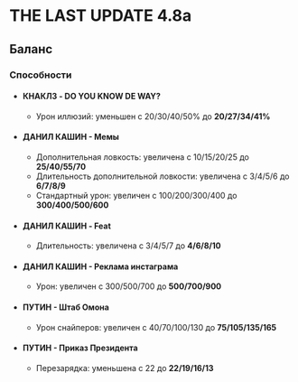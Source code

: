 # THE LAST UPDATE 4.8a

## Баланс

### Способности

* #### КНАКЛЗ - DO YOU KNOW DE WAY?
  * Урон иллюзий: уменьшен с 20/30/40/50% до **20/27/34/41%**

* #### ДАНИЛ КАШИН - Мемы
  * Дополнительная ловкость: увеличена с 10/15/20/25 до **25/40/55/70**
  * Длительность дополнительной ловкости: увеличена с 3/4/5/6 до **6/7/8/9**
  * Cтандартный урон: увеличен с 100/200/300/400 до **300/400/500/600**

* #### ДАНИЛ КАШИН - Feat
  * Длительность: увеличена с 3/4/5/7 до **4/6/8/10**

* #### ДАНИЛ КАШИН - Реклама инстаграма
  * Урон: увеличен с 300/500/700 до **500/700/900**

* #### ПУТИН - Штаб Омона
  * Урон снайперов: увеличен с 40/70/100/130 до **75/105/135/165**

* #### ПУТИН - Приказ Президента
  * Перезарядка: уменьшена с 22 до **22/19/16/13**
